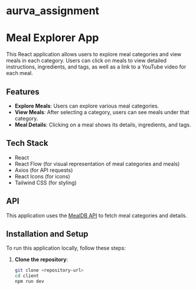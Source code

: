 # aurva_assignment

# Meal Explorer App

This React application allows users to explore meal categories and view meals in each category. Users can click on meals to view detailed instructions, ingredients, and tags, as well as a link to a YouTube video for each meal.

## Features

- **Explore Meals**: Users can explore various meal categories.
- **View Meals**: After selecting a category, users can see meals under that category.
- **Meal Details**: Clicking on a meal shows its details, ingredients, and tags.

## Tech Stack

- React
- React Flow (for visual representation of meal categories and meals)
- Axios (for API requests)
- React Icons (for icons)
- Tailwind CSS (for styling)

## API

This application uses the [MealDB API](https://www.themealdb.com/api.php) to fetch meal categories and details.

## Installation and Setup

To run this application locally, follow these steps:

1. **Clone the repository**:
   ```bash
   git clone <repository-url>
   cd client
   npm run dev


